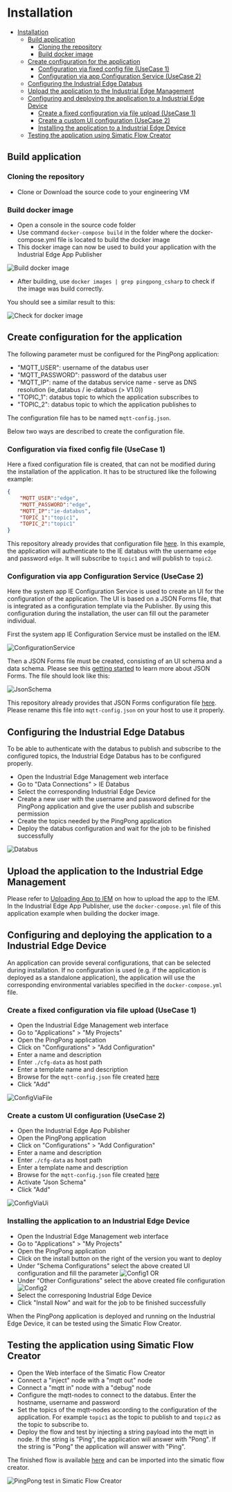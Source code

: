 # Installation

- [Installation](#installation)
  - [Build application](#build-application)
    - [Cloning the repository](#cloning-the-repository)
    - [Build docker image](#build-docker-image)
  - [Create configuration for the application](#create-configuration-for-the-application)
    - [Configuration via fixed config file (UseCase 1)](#configuration-via-fixed-config-file-usecase-1)
    - [Configuration via app Configuration Service (UseCase 2)](#configuration-via-app-configuration-service-usecase-2)
  - [Configuring the Industrial Edge Databus](#configuring-the-industrial-edge-databus)
  - [Upload the application to the Industrial Edge Management](#upload-the-application-to-the-industrial-edge-management)
  - [Configuring and deploying the application to a Industrial Edge Device](#configuring-and-deploying-the-application-to-a-industrial-edge-device)
    - [Create a fixed configuration via file upload (UseCase 1)](#create-a-fixed-configuration-via-file-upload-usecase-1)
    - [Create a custom UI configuration (UseCase 2)](#create-a-custom-ui-configuration-usecase-2)
    - [Installing the application to a Industrial Edge Device](#installing-the-application-to-a-industrial-edge-device)
  - [Testing the application using Simatic Flow Creator](#testing-the-application-using-simatic-flow-creator)

## Build application

### Cloning the repository

- Clone or Download the source code to your engineering VM

### Build docker image

- Open a console in the source code folder
- Use command `docker-compose build` in the folder where the docker-compose.yml file is located to build the docker image
- This docker image can now be used to build your application with the Industrial Edge App Publisher

![Build docker image](./graphics/docker-compose-build.png)

- After building, use `docker images | grep pingpong_csharp` to check if the image was build correctly.

You should see a similar result to this:

![Check for docker image](./graphics/docker-images-grep.png)

## Create configuration for the application

The following parameter must be configured for the PingPong application:

- "MQTT_USER": username of the databus user
- "MQTT_PASSWORD": password of the databus user
- "MQTT_IP": name of the databus service name - serve as DNS resolution (ie_databus / ie-databus (> V1.0))
- "TOPIC_1": databus topic to which the application subscribes to
- "TOPIC_2": databus topic to which the application publishes to

The configuration file has to be named `mqtt-config.json`.

Below two ways are described to create the configuration file.

### Configuration via fixed config file (UseCase 1)

Here a fixed configuration file is created, that can not be modified during the installation of the application. It has to be structured like the following example:

```json
{
    "MQTT_USER":"edge",
    "MQTT_PASSWORD":"edge",
    "MQTT_IP":"ie-databus",
    "TOPIC_1":"topic1",
    "TOPIC_2":"topic1"
}
```

This repository already provides that configuration file [here](./../cfg-data/mqtt-config.json).
In this example, the application will authenticate to the IE databus with the username `edge` and password `edge`. It will subscribe to `topic1` and will publish to `topic2`.

### Configuration via app Configuration Service (UseCase 2)

Here the system app IE Configuration Service is used to create an UI for the configuration of the application. The UI is based on a JSON Forms file, that is integrated as a configuration template via the Publisher. By using this configuration during the installation, the user can fill out the parameter individual.

First the system app IE Configuration Service must be installed on the IEM.

![ConfigurationService](./graphics/ConfigurationService.png)

Then a JSON Forms file must be created, consisting of an UI schema and a data schema. Please see this [getting started](https://jsonforms.io/docs/getting-started) to learn more about JSON Forms. The file should look like this:

![JsonSchema](./graphics/JsonSchema.png)

This repository already provides that JSON Forms configuration file [here](./../cfg-data/mqtt-config_schema.json). Please rename this file into `mqtt-config.json` on your host to use it properly.

## Configuring the Industrial Edge Databus

To be able to authenticate with the databus to publish and subscribe to the configured topics, the Industrial Edge Databus has to be configured properly.

- Open the Industrial Edge Management web interface
- Go to "Data Connections" > IE Databus
- Select the corresponding Industrial Edge Device
- Create a new user with the username and password defined for the PingPong application and give the user publish and subscribe permission
- Create the topics needed by the PingPong application
- Deploy the databus configuration and wait for the job to be finished successfully

![Databus](./graphics/Databus.png)

## Upload the application to the Industrial Edge Management

Please refer to [Uploading App to IEM](https://github.com/industrial-edge/upload-app-to-industrial-edge-management) on how to upload the app to the IEM. In the Industrial Edge App Publisher, use the `docker-compose.yml` file of this application example when building the docker image.

## Configuring and deploying the application to a Industrial Edge Device

An application can provide several configurations, that can be selected during installation.
If no configuration is used (e.g. if the application is deployed as a standalone application), the application will use the corresponding environmental variables specified in the `docker-compose.yml` file.

### Create a fixed configuration via file upload (UseCase 1)

- Open the Industrial Edge Management web interface
- Go to "Applications" > "My Projects"
- Open the PingPong application
- Click on "Configurations" > "Add Configuration"
- Enter a name and description
- Enter `./cfg-data` as host path
- Enter a template name and description
- Browse for the `mqtt-config.json` file created [here](#configuration-via-fixed-config-file-usecase-1)
- Click "Add"

![ConfigViaFile](./graphics/ConfigViaFile.png)

### Create a custom UI configuration (UseCase 2)

- Open the Industrial Edge App Publisher
- Open the PingPong application
- Click on "Configurations" > "Add Configuration"
- Enter a name and description
- Enter `./cfg-data` as host path
- Enter a template name and description
- Browse for the `mqtt-config.json` file created [here](#configuration-via-app-configuration-service-usecase-2)
- Activate "Json Schema"
- Click "Add"

![ConfigViaUi](./graphics/ConfigViaUi.png)

### Installing the application to an Industrial Edge Device

- Open the Industrial Edge Management web interface
- Go to "Applications" > "My Projects"
- Open the PingPong application
- Click on the install button on the right of the version you want to deploy
- Under "Schema Configurations" select the above created UI configuration and fill the parameter
![Config1](./graphics/Config1.png)
OR
- Under "Other Configurations" select the above created file configuration
![Config2](./graphics/Config2.png)
- Select the corresponing Industrial Edge Device
- Click "Install Now" and wait for the job to be finished successfully

When the PingPong application is deployed and running on the Industrial Edge Device, it can be tested using the Simatic Flow Creator.

## Testing the application using Simatic Flow Creator

- Open the Web interface of the Simatic Flow Creator
- Connect a "inject" node with a "mqtt out" node
- Connect a "mqtt in" node with a "debug" node
- Configure the mqtt-nodes to connect to the databus. Enter the hostname, username and password
- Set the topics of the mqtt-nodes according to the configuration of the application. For example `topic1` as the topic to publish to and `topic2` as the topic to subscribe to.
- Deploy the flow and test by injecting a string payload into the mqtt in node. If the string is "Ping", the application will answer with "Pong". If the string is "Pong" the application will answer with "Ping".

The finished flow is available [here](./../src/Flow_Pingpong_Test.json) and can be imported into the simatic flow creator.

![PingPong test in Simatic Flow Creator](./graphics/pingpong-flowcreator.gif)

